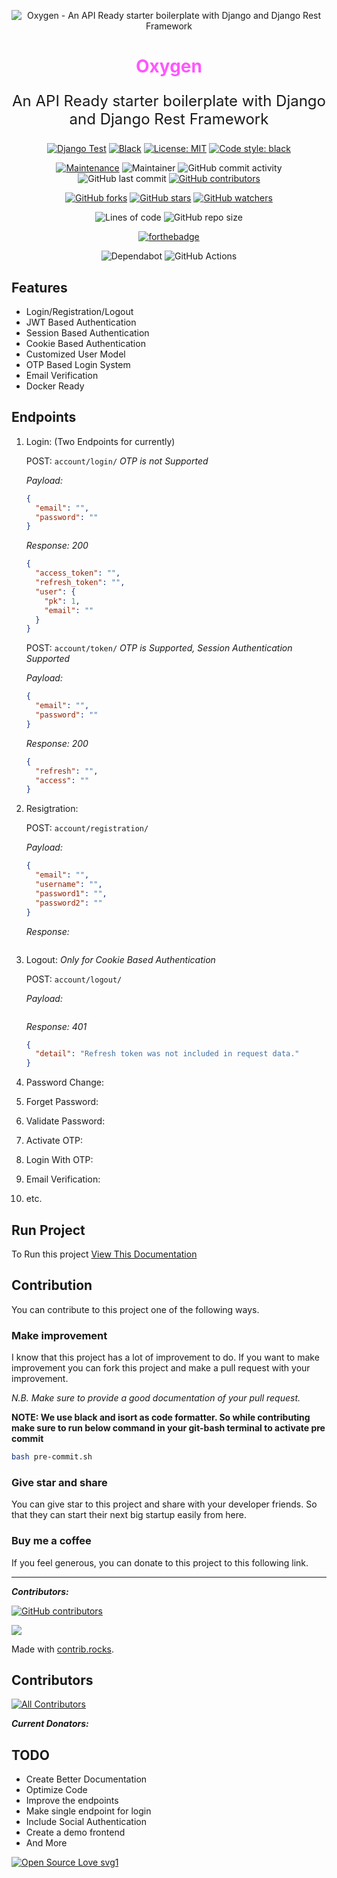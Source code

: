 <div align="center">

![Oxygen - An API Ready starter boilerplate with Django and Django Rest Framework](https://img.icons8.com/external-flaticons-lineal-color-flat-icons/256/FA5252/external-oxygen-diving-flaticons-lineal-color-flat-icons-2.png)

<h1 style="color: #ff56ff;">Oxygen</h1>

<p style="font-size: 1.5rem">An API Ready starter boilerplate with Django and Django Rest Framework</p>

[![Django Test](https://github.com/nhridoy/oxygen/actions/workflows/django.yml/badge.svg)](https://github.com/nhridoy/oxygen/actions/workflows/django.yml)
[![Black](https://github.com/nhridoy/oxygen/actions/workflows/black.yml/badge.svg)](https://github.com/nhridoy/oxygen/actions/workflows/black.yml)
[![License: MIT](https://img.shields.io/badge/License-MIT-yellow.svg)](https://github.com/nhridoy/oxygen/blob/main/LICENSE)
<a href="https://github.com/psf/black"><img alt="Code style: black" src="https://img.shields.io/badge/code%20style-black-000000.svg"></a>

[![Maintenance](https://img.shields.io/badge/Maintained%3F-yes-green.svg)](https://GitHub.com/Naereen/StrapDown.js/graphs/commit-activity)
![Maintainer](https://img.shields.io/badge/Maintainer-nhridoy-blue)
![GitHub commit activity](https://img.shields.io/github/commit-activity/y/nhridoy/oxygen)
![GitHub last commit](https://img.shields.io/github/last-commit/nhridoy/oxygen)
[![GitHub contributors](https://img.shields.io/github/contributors/nhridoy/oxygen.svg)](https://GitHub.com/nhridoy/oxygen/graphs/contributors/)

[![GitHub forks](https://img.shields.io/github/forks/nhridoy/oxygen.svg?style=social&label=Fork&maxAge=2592000)](https://GitHub.com/nhridoy/oxygen/network/)
[![GitHub stars](https://img.shields.io/github/stars/nhridoy/oxygen.svg?style=social&label=Star&maxAge=2592000)](https://GitHub.com/nhridoy/oxygennhridoy/oxygen/stargazers/)
[![GitHub watchers](https://img.shields.io/github/watchers/nhridoy/oxygen.svg?style=social&label=Watch&maxAge=2592000)](https://gitHub.com/nhridoy/oxygen/watchers/)

![Lines of code](https://img.shields.io/tokei/lines/github/nhridoy/oxygen)
![GitHub repo size](https://img.shields.io/github/repo-size/nhridoy/oxygen)

[![forthebadge](https://forthebadge.com/images/badges/made-with-python.svg)](https://www.python.org/)

![Dependabot](https://img.shields.io/badge/dependabot-025E8C?style=for-the-badge&logo=dependabot&logoColor=white)
![GitHub Actions](https://img.shields.io/badge/github%20actions-%232671E5.svg?style=for-the-badge&logo=githubactions&logoColor=white)

</div>

## Features

- Login/Registration/Logout
- JWT Based Authentication
- Session Based Authentication
- Cookie Based Authentication
- Customized User Model
- OTP Based Login System
- Email Verification
- Docker Ready

## Endpoints

1. Login: (Two Endpoints for currently)

   POST: `account/login/` _OTP is not Supported_

   _Payload:_

   ```json
   {
     "email": "",
     "password": ""
   }
   ```

   _Response: 200_

   ```json
   {
     "access_token": "",
     "refresh_token": "",
     "user": {
       "pk": 1,
       "email": ""
     }
   }
   ```

   POST: `account/token/` _OTP is Supported, Session Authentication Supported_

   _Payload:_

   ```json
   {
     "email": "",
     "password": ""
   }
   ```

   _Response: 200_

   ```json
   {
     "refresh": "",
     "access": ""
   }
   ```

2. Resigtration:

   POST: `account/registration/`

   _Payload:_

   ```json
   {
     "email": "",
     "username": "",
     "password1": "",
     "password2": ""
   }
   ```

   _Response:_

   ```json

   ```

3. Logout: _Only for Cookie Based Authentication_

   POST: `account/logout/`

   _Payload:_

   ```json

   ```

   _Response: 401_

   ```json
   {
     "detail": "Refresh token was not included in request data."
   }
   ```

4. Password Change:
5. Forget Password:
6. Validate Password:
7. Activate OTP:
8. Login With OTP:
9. Email Verification:
10. etc.

## Run Project

To Run this project [View This Documentation](DOCS/README.md)

## Contribution

You can contribute to this project one of the following ways.

### Make improvement

I know that this project has a lot of improvement to do. If you want to make improvement you can fork this project and make a pull request with your improvement.

_N.B. Make sure to provide a good documentation of your pull request._

**NOTE: We use black and isort as code formatter. So while contributing make sure to run below command in your git-bash terminal to activate pre commit**

```bash
bash pre-commit.sh
```

### Give star and share

You can give star to this project and share with your developer friends. So that they can start their next big startup easily from here.

### Buy me a coffee

If you feel generous, you can donate to this project to this following link.

---

**_Contributors:_**

[![GitHub contributors](https://img.shields.io/github/contributors/nhridoy/oxygen.svg)](https://GitHub.com/nhridoy/oxygen/graphs/contributors/)

<a href="https://github.com/nhridoy/oxygen/graphs/contributors">
  <img src="https://contrib.rocks/image?repo=nhridoy/oxygen&max=100&columns=12" />
</a>

Made with [contrib.rocks](https://contrib.rocks).

## Contributors

<!-- ALL-CONTRIBUTORS-LIST:START - Do not remove or modify this section -->
<!-- prettier-ignore-start -->
<!-- markdownlint-disable -->

<!-- markdownlint-restore -->
<!-- prettier-ignore-end -->

<!-- ALL-CONTRIBUTORS-LIST:END -->

<!-- ALL-CONTRIBUTORS-BADGE:START - Do not remove or modify this section -->
[![All Contributors](https://img.shields.io/badge/all_contributors-13-orange.svg?style=flat-square)](#contributors)
<!-- ALL-CONTRIBUTORS-BADGE:END -->

**_Current Donators:_**

## TODO

- Create Better Documentation
- Optimize Code
- Improve the endpoints
- Make single endpoint for login
- Include Social Authentication
- Create a demo frontend
- And More

[![Open Source Love svg1](https://badges.frapsoft.com/os/v3/open-source.svg?v=103)](https://github.com/ellerbrock/open-source-badges/)
